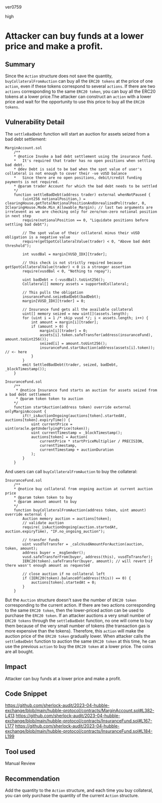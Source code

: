 ver0759

high

# Attacker can buy funds at a lower price and make a profit.

## Summary
Since the `Action` structure does not save the quantity, `buyCollateralFromAuction` can buy all the `ERC20 tokens` at the price of one `action`, even if these tokens correspond to several `actions`. If there are two `actions` corresponding to the same `ERC20 token`, you can buy all the ERC20 tokens at a lower price.The attacker can construct an `action` with a lower price and wait for the opportunity to use this price to buy all the `ERC20 tokens`.

## Vulnerability Detail
The `settleBadDebt` function will start an auction for assets seized from a bad debt settlement:
```solidity
MarginAccount.sol
    /**
    * @notice Invoke a bad debt settlement using the insurance fund.
    *   It's required that trader has no open positions when settling bad debt.
    * @dev Debt is said to be bad when the spot value of user's collateral is not enough to cover their -ve vUSD balance
    *   Since there are no open positions, debit/credit funding payments is not required.
    * @param trader Account for which the bad debt needs to be settled
    */
    function settleBadDebt(address trader) external whenNotPaused {
        (uint256 notionalPosition,) = clearingHouse.getTotalNotionalPositionAndUnrealizedPnl(trader, 0, IClearingHouse.Mode.Min_Allowable_Margin); // last two arguments are irrelevent as we are checking only for zero/non-zero notional position in next step
        require(notionalPosition == 0, "Liquidate positions before settling bad debt");

        // The spot value of their collateral minus their vUSD obligation is a negative value
        require(getSpotCollateralValue(trader) < 0, "Above bad debt threshold");

        int vusdBal = margin[VUSD_IDX][trader];

        // this check is not strictly required because getSpotCollateralValue(trader) < 0 is a stronger assertion
        require(vusdBal < 0, "Nothing to repay");

        uint badDebt = (-vusdBal).toUint256();
        Collateral[] memory assets = supportedCollateral;

        // This pulls the obligation
        insuranceFund.seizeBadDebt(badDebt);
        margin[VUSD_IDX][trader] = 0;

        // Insurance fund gets all the available collateral
        uint[] memory seized = new uint[](assets.length);
        for (uint i = 1 /* skip vusd */; i < assets.length; i++) {
            int amount = margin[i][trader];
            if (amount > 0) {
                margin[i][trader] = 0;
                assets[i].token.safeTransfer(address(insuranceFund), amount.toUint256());
                seized[i] = amount.toUint256();
                insuranceFund.startAuction(address(assets[i].token)); // <- here
            }
        }
        emit SettledBadDebt(trader, seized, badDebt, _blockTimestamp());
    }

InsuranceFund.sol
    /**
     * @notice Insurance fund starts an auction for assets seized from a bad debt settlement
     * @param token token to auction
    */
    function startAuction(address token) override external onlyMarginAccount {
        if(!_isAuctionOngoing(auctions[token].startedAt, auctions[token].expiryTime)) {
            uint currentPrice = uint(oracle.getUnderlyingPrice(token));
            uint currentTimestamp = _blockTimestamp();
            auctions[token] = Auction(
                currentPrice * startPriceMultiplier / PRECISION,
                currentTimestamp,
                currentTimestamp + auctionDuration
            );
        }
    }
```
And users can call `buyCollateralFromAuction` to buy the collateral:
```solidity
InsuranceFund.sol
    /**
    * @notice buy collateral from ongoing auction at current auction price
    * @param token token to buy
    * @param amount amount to buy
    */
    function buyCollateralFromAuction(address token, uint amount) override external {
        Auction memory auction = auctions[token];
        // validate auction
        require(_isAuctionOngoing(auction.startedAt, auction.expiryTime), "IF.no_ongoing_auction");

        // transfer funds
        uint vusdToTransfer = _calcVusdAmountForAuction(auction, token, amount);
        address buyer = _msgSender();
        vusd.safeTransferFrom(buyer, address(this), vusdToTransfer);
        IERC20(token).safeTransfer(buyer, amount); // will revert if there wasn't enough amount as requested

        // close auction if no collateral left
        if (IERC20(token).balanceOf(address(this)) == 0) {
            auctions[token].startedAt = 0;
        }
    }
```
But the `Auction` structure doesn't save the number of `ERC20 token` corresponding to the current action. 
If there are two actions corresponding to the same `ERC20 token`, then the lower-priced action can be used to purchase the `ERC20 token`.
If an attacker auctions a very small number of `ERC20 tokens` through the `settleBadDebt` function, no one will come to buy them because of the very small number of tokens (the transaction gas is more expensive than the tokens).
Therefore, this `action` will make the auction price of the `ERC20 token` gradually lower. When attacker calls the `settleBadDebt` function to auction the same `ERC20 token` at this time, he can use the previous `action` to buy the `ERC20 token` at a lower price. The coins are all bought.

## Impact
Attacker can buy funds at a lower price and make a profit.

## Code Snippet
https://github.com/sherlock-audit/2023-04-hubble-exchange/blob/main/hubble-protocol/contracts/MarginAccount.sol#L382-L413
https://github.com/sherlock-audit/2023-04-hubble-exchange/blob/main/hubble-protocol/contracts/InsuranceFund.sol#L167-L177
https://github.com/sherlock-audit/2023-04-hubble-exchange/blob/main/hubble-protocol/contracts/InsuranceFund.sol#L184-L199

## Tool used
Manual Review

## Recommendation
Add the quantity to the `Action` structure, and each time you buy collateral, you can only purchase the quantity of the current `Action` structure.


